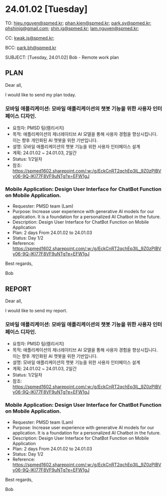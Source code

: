 # 24.01.02 [Tuesday]

TO: hieu.nguyen@spmed.kr; phan.kien@spmed.kr; park.sy@spmed.kr; phshinjg@gmail.com; shin.jg@spmed.kr; lam.nguyen@spmed.kr;

CC: kwak.js@spmed.kr;

BCC: park.bh@spmed.kr

SUBJECT: [Tuesday, 24.01.02] Bob - Remote work plan

## PLAN

Dear all,

I would like to send my plan today.

### 모바일 애플리케이션: 모바일 애플리케이션의 챗봇 기능을 위한 사용자 인터페이스 디자인.

- 요청자: PMSD 팀(램리서치)
- 목적: 애플리케이션의 제너레이티브 AI 모델을 통해 사용자 경험을 향상시킵니다. 이는 향후 개인화된 AI 챗봇을 위한 기반입니다.
- 설명: 모바일 애플리케이션의 챗봇 기능을 위한 사용자 인터페이스 설계
- 계획: 24.01.02 ~ 24.01.03, 2일간
- Status: 1/2일차
- 참조: https://spmed1602.sharepoint.com/:w:/g/EckCnRT2qchEp3IL_9Z0zPIBVy06-9Q-lKI77F8VF9uNTg?e=EFW1gJ

### Mobile Application: Design User Interface for ChatBot Function on Mobile Application.

- Requester: PMSD team (Lam)
- Purpose: Increase user experience with generative AI models for our application. It is a foundation for a personalized AI Chatbot in the future.
- Description: Design User Interface for ChatBot Function on Mobile Application
- Plan: 2 days From 24.01.02 to 24.01.03
- Status: Day 1/2
- Reference: https://spmed1602.sharepoint.com/:w:/g/EckCnRT2qchEp3IL_9Z0zPIBVy06-9Q-lKI77F8VF9uNTg?e=EFW1gJ

Best regards,

Bob

## REPORT

Dear all,

I would like to send my report.

### 모바일 애플리케이션: 모바일 애플리케이션의 챗봇 기능을 위한 사용자 인터페이스 디자인.

- 요청자: PMSD 팀(램리서치)
- 목적: 애플리케이션의 제너레이티브 AI 모델을 통해 사용자 경험을 향상시킵니다. 이는 향후 개인화된 AI 챗봇을 위한 기반입니다.
- 설명: 모바일 애플리케이션의 챗봇 기능을 위한 사용자 인터페이스 설계
- 계획: 24.01.02 ~ 24.01.03, 2일간
- Status: 1/2일차
- 참조: https://spmed1602.sharepoint.com/:w:/g/EckCnRT2qchEp3IL_9Z0zPIBVy06-9Q-lKI77F8VF9uNTg?e=EFW1gJ

### Mobile Application: Design User Interface for ChatBot Function on Mobile Application.

- Requester: PMSD team (Lam)
- Purpose: Increase user experience with generative AI models for our application. It is a foundation for a personalized AI Chatbot in the future.
- Description: Design User Interface for ChatBot Function on Mobile Application
- Plan: 2 days From 24.01.02 to 24.01.03
- Status: Day 1/2
- Reference: https://spmed1602.sharepoint.com/:w:/g/EckCnRT2qchEp3IL_9Z0zPIBVy06-9Q-lKI77F8VF9uNTg?e=EFW1gJ

Best regards,

Bob
